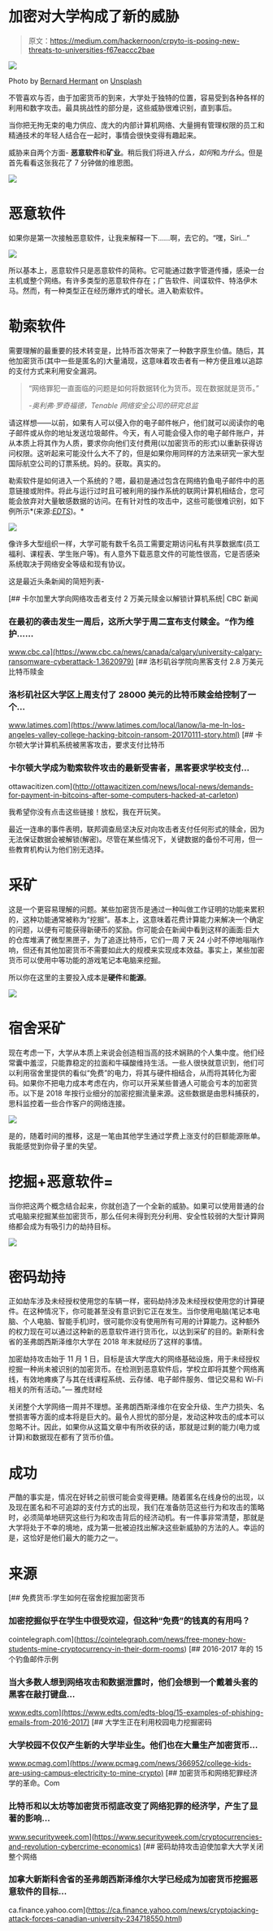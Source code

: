 # 加密对大学构成了新的威胁

> 原文：<https://medium.com/hackernoon/crpyto-is-posing-new-threats-to-universities-f67eaccc2bae>

![](img/ca52e78783d58a6dd7698934509048b4.png)

Photo by [Bernard Hermant](https://unsplash.com/@bernardhermant?utm_source=medium&utm_medium=referral) on [Unsplash](https://unsplash.com?utm_source=medium&utm_medium=referral)

不管喜欢与否，由于加密货币的到来，大学处于独特的位置，容易受到各种各样的利用和数字攻击。最具挑战性的部分是，这些威胁很难识别，直到事后。

当你把无拘无束的电力供应、庞大的内部计算机网络、大量拥有管理权限的员工和精通技术的年轻人结合在一起时，事情会很快变得有趣起来。

威胁来自两个方面- **恶意软件**和**矿业**。稍后我们将进入*什么，如何*和*为什么*。但是首先看看这张我花了 7 分钟做的维恩图。

![](img/1436db14e6f6df4421bb79806eb64d92.png)

# 恶意软件

如果你是第一次接触恶意软件，让我来解释一下……啊，去它的。“嘿，Siri…”

![](img/66fd9e6bbd50eba1f376363cc84791cf.png)

所以基本上，恶意软件只是恶意软件的简称。它可能通过数字管道传播，感染一台主机或整个网络。有许多类型的恶意软件存在；广告软件、间谍软件、特洛伊木马。然而，有一种类型正在经历爆炸式的增长。进入勒索软件。

# 勒索软件

需要理解的最重要的技术转变是，比特币首次带来了一种数字原生价值。随后，其他加密货币(其中一些是匿名的)大量涌现，这意味着攻击者有一种方便且难以追踪的支付方式来利用安全漏洞。

> “网络罪犯一直面临的问题是如何将数据转化为货币。现在数据就是货币。”
> 
> *-奥利弗·罗奇福德，Tenable 网络安全公司的研究总监*

请这样想——以前，如果有人可以侵入你的电子邮件帐户，他们就可以阅读你的电子邮件或从你的地址发送垃圾邮件。今天，有人可能会侵入你的电子邮件账户，并从本质上将其作为人质，要求你向他们支付费用(以加密货币的形式)以重新获得访问权限。这听起来可能没什么大不了的，但是如果你用同样的方法来研究一家大型国际航空公司的订票系统。妈的。获取。真实的。

勒索软件是如何进入一个系统的？嗯，最初是通过包含在网络钓鱼电子邮件中的恶意链接或附件。将此与运行过时且可被利用的操作系统的联网计算机相结合，您可能会放弃对大量敏感数据的访问。在有针对性的攻击中，这些可能很难识别，如下例所示*(来源:*[*EDTS*](https://www.edts.com/edts-blog/15-examples-of-phishing-emails-from-2016-2017)*)。*

![](img/51c93d8895dc1ff4212e8930495f5d44.png)

像许多大型组织一样，大学可能有数千名员工需要定期访问私有共享数据库(员工福利、课程表、学生账户等)。有人意外下载恶意文件的可能性很高，它是否感染系统取决于网络安全等级和现有协议。

这是最近头条新闻的简短列表-

[](https://www.cbc.ca/news/canada/calgary/university-calgary-ransomware-cyberattack-1.3620979) [## 卡尔加里大学向网络攻击者支付 2 万美元赎金以解锁计算机系统| CBC 新闻

### 在最初的袭击发生一周后，这所大学于周二宣布支付赎金。“作为维护……

www.cbc.ca](https://www.cbc.ca/news/canada/calgary/university-calgary-ransomware-cyberattack-1.3620979) [](https://www.latimes.com/local/lanow/la-me-ln-los-angeles-valley-college-hacking-bitcoin-ransom-20170111-story.html) [## 洛杉矶谷学院向黑客支付 2.8 万美元比特币赎金

### 洛杉矶社区大学区上周支付了 28000 美元的比特币赎金给控制了一个…

www.latimes.com](https://www.latimes.com/local/lanow/la-me-ln-los-angeles-valley-college-hacking-bitcoin-ransom-20170111-story.html) [](http://ottawacitizen.com/news/local-news/demands-for-payment-in-bitcoins-after-some-computers-hacked-at-carleton) [## 卡尔顿大学计算机系统被黑客攻击，要求支付比特币

### 卡尔顿大学成为勒索软件攻击的最新受害者，黑客要求学校支付…

ottawacitizen.com](http://ottawacitizen.com/news/local-news/demands-for-payment-in-bitcoins-after-some-computers-hacked-at-carleton) 

我希望你没有点击这些链接！放松，我在开玩笑。

最近一连串的事件表明，联邦调查局坚决反对向攻击者支付任何形式的赎金，因为无法保证数据会被解锁(解密)。尽管在某些情况下，关键数据的备份不可用，但一些教育机构认为他们别无选择。

# 采矿

这是一个更容易理解的问题。某些加密货币是通过一种叫做工作证明的功能来累积的，这种功能通常被称为“挖掘”。基本上，这意味着花费计算能力来解决一个确定的问题，以便有可能获得新硬币的奖励。你可能会在新闻中看到这样的画面:巨大的仓库堆满了微型黑匣子，为了追逐比特币，它们一周 7 天 24 小时不停地嗡嗡作响，但还有其他加密货币不需要如此大的规模来实现成本效益。事实上，某些加密货币可以使用中等功能的游戏笔记本电脑来挖掘。

所以你在这里的主要投入成本是**硬件**和**能源**。

![](img/bf1bbf95965ed063b2a7d7536c37ae2e.png)

# 宿舍采矿

现在考虑一下，大学从本质上来说会创造相当高的技术娴熟的个人集中度。他们经常囊中羞涩，只能靠稳定的拉面和牛磺酸维持生活。一些人很快就意识到，他们可以利用宿舍里提供的看似“免费”的电力，将其与硬件相结合，从而将其转化为密码。如果你不把电力成本考虑在内，你可以开采某些普通人可能会亏本的加密货币。以下是 2018 年按行业细分的加密挖掘流量来源。这些数据是由思科捕获的，思科监控着一些合作客户的网络连接。

![](img/c60b94492e532ec4e8a0233bac17a719.png)

是的，随着时间的推移，这是一笔由其他学生通过学费上涨支付的巨额能源账单。我能感觉到你骨子里的失望。

# 挖掘+恶意软件=

当你把这两个概念结合起来，你就创造了一个全新的威胁。如果可以使用普通的台式电脑来挖掘某些加密货币，那么任何未得到充分利用、安全性较弱的大型计算网络都会成为有吸引力的劫持目标。

![](img/6af997afc374de9d7c6c00807da8135e.png)

# 密码劫持

正如劫车涉及未经授权使用您的车辆一样，密码劫持涉及未经授权使用您的计算硬件。在这种情况下，你可能甚至没有意识到它正在发生。当你使用电脑(笔记本电脑、个人电脑、智能手机)时，很可能你没有使用所有可用的计算能力。这种额外的权力现在可以通过这种新的恶意软件进行货币化，以达到采矿的目的。新斯科舍省的圣弗朗西斯泽维尔大学在 2018 年末就经历了这样的事情。

加密劫持攻击始于 11 月 1 日，目标是该大学庞大的网络基础设施，用于未经授权挖掘一种尚未被识别的加密货币。在检测到恶意软件后，学校立即将其整个网络离线，有效地瘫痪了与其在线课程系统、云存储、电子邮件服务、借记交易和 Wi-Fi 相关的所有活动。”— 雅虎财经

关闭整个大学网络一周并不理想。圣弗朗西斯泽维尔在安全升级、生产力损失、名誉损害等方面的成本将是巨大的。最令人担忧的部分是，发动这种攻击的成本可以忽略不计。因此，如果你从这篇文章中有所收获的话，那就是过剩的能力(电力或计算)和数据现在都有了货币价值。

# 成功

严酷的事实是，情况在好转之前很可能会变得更糟。随着匿名在线身份的出现，以及现在匿名和不可追踪的支付方式的出现，我们在准备防范这些行为和攻击的策略时，必须简单地研究这些行为和攻击背后的经济动机。有一件事非常清楚，那就是大学将处于不幸的境地，成为第一批被迫找出解决这些新威胁的方法的人。幸运的是，这恰好是他们最大的能力之一。

# 来源

[](https://cointelegraph.com/news/free-money-how-students-mine-cryptocurrency-in-their-dorm-rooms) [## 免费货币:学生如何在宿舍挖掘加密货币

### 加密挖掘似乎在学生中很受欢迎，但这种“免费”的钱真的有用吗？

cointelegraph.com](https://cointelegraph.com/news/free-money-how-students-mine-cryptocurrency-in-their-dorm-rooms) [](https://www.edts.com/edts-blog/15-examples-of-phishing-emails-from-2016-2017) [## 2016-2017 年的 15 个钓鱼邮件示例

### 当大多数人想到网络攻击和数据泄露时，他们会想到一个戴着头套的黑客在敲打键盘…

www.edts.com](https://www.edts.com/edts-blog/15-examples-of-phishing-emails-from-2016-2017) [](https://www.pcmag.com/news/366952/college-kids-are-using-campus-electricity-to-mine-crypto) [## 大学生正在利用校园电力挖掘密码

### 大学校园不仅仅产生新的大学毕业生。他们也在大量生产加密货币…

www.pcmag.com](https://www.pcmag.com/news/366952/college-kids-are-using-campus-electricity-to-mine-crypto) [](https://www.securityweek.com/cryptocurrencies-and-revolution-cybercrime-economics) [## 加密货币和网络犯罪经济学的革命。Com

### 比特币和以太坊等加密货币彻底改变了网络犯罪的经济学，产生了显著的影响…

www.securityweek.com](https://www.securityweek.com/cryptocurrencies-and-revolution-cybercrime-economics) [](https://ca.finance.yahoo.com/news/cryptojacking-attack-forces-canadian-university-234718550.html) [## 密码劫持攻击迫使加拿大大学关闭整个网络

### 加拿大新斯科舍省的圣弗朗西斯泽维尔大学已经成为加密货币挖掘恶意软件的目标…

ca.finance.yahoo.com](https://ca.finance.yahoo.com/news/cryptojacking-attack-forces-canadian-university-234718550.html)